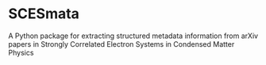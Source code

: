 # SCESmata
A Python package for extracting structured metadata information from arXiv papers in Strongly Correlated Electron Systems in Condensed Matter Physics
